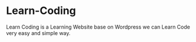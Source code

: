 # Learn-Coding
 Learn Coding is a Learning Website base on Wordpress we can Learn Code very easy and simple way.
